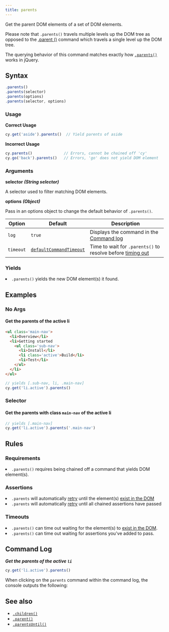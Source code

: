 ```yaml
---
title: parents
---
```


Get the parent DOM elements of a set of DOM elements.

Please note that `.parents()` travels multiple levels up the DOM tree as opposed to the [.parent
()](/api/commands/parent) command which travels a single level up the DOM tree.

<Alert type="info">


The querying behavior of this command matches exactly how [`.parents()`](http://api.jquery.com/parents) works in jQuery.

</Alert>

## Syntax

```javascript
.parents()
.parents(selector)
.parents(options)
.parents(selector, options)
```

### Usage

**<Icon name="check-circle" color="green"></Icon> Correct Usage**

```javascript
cy.get('aside').parents()  // Yield parents of aside
```

**<Icon name="exclamation-triangle" color="red"></Icon> Incorrect Usage**

```javascript
cy.parents()              // Errors, cannot be chained off 'cy'
cy.go('back').parents()   // Errors, 'go' does not yield DOM element
```

### Arguments

**<Icon name="angle-right"></Icon> selector**  ***(String selector)***

A selector used to filter matching DOM elements.

**<Icon name="angle-right"></Icon> options**  ***(Object)***

Pass in an options object to change the default behavior of `.parents()`.

Option | Default | Description
--- | --- | ---
`log` | `true` | Displays the command in the [Command log](/guides/core-concepts/test-runner#Command-Log)
`timeout` | [`defaultCommandTimeout`](/guides/references/configuration#Timeouts) | Time to wait for `.parents()` to resolve before [timing out](#Timeouts)

### Yields [<Icon name="question-circle"/>](introduction-to-cypress#Subject-Management)

<List><li>`.parents()` yields the new DOM element(s) it found.</li></List>

## Examples

### No Args

#### Get the parents of the active li

```html
<ul class='main-nav'>
  <li>Overview</li>
  <li>Getting started
    <ul class='sub-nav'>
      <li>Install</li>
      <li class='active'>Build</li>
      <li>Test</li>
    </ul>
  </li>
</ul>
```

```javascript
// yields [.sub-nav, li, .main-nav]
cy.get('li.active').parents()
```

### Selector

#### Get the parents with class `main-nav` of the active li

```javascript
// yields [.main-nav]
cy.get('li.active').parents('.main-nav')
```

## Rules

### Requirements [<Icon name="question-circle"/>](introduction-to-cypress#Chains-of-Commands)

<List><li>`.parents()` requires being chained off a command that yields DOM element(s).</li></List>

### Assertions [<Icon name="question-circle"/>](introduction-to-cypress#Assertions)

<List><li>`.parents` will automatically [retry](/guides/core-concepts/retry-ability) until the element(s) [exist in the DOM](/guides/core-concepts/introduction-to-cypress#Default-Assertions)</li><li>`.parents` will automatically [retry](/guides/core-concepts/retry-ability) until all chained assertions have passed</li></List>

### Timeouts [<Icon name="question-circle"/>](introduction-to-cypress#Timeouts)

<List><li>`.parents()` can time out waiting for the element(s) to [exist in the DOM](/guides/core-concepts/introduction-to-cypress#Default-Assertions).</li><li>`.parents()` can time out waiting for assertions you've added to pass.</li></List>

## Command Log

***Get the parents of the active `li`***

```javascript
cy.get('li.active').parents()
```

<DocsImage src="/img/api/parents/get-all-parents-of-a-dom-element.png" alt="Command Log parents" ></DocsImage>

When clicking on the `parents` command within the command log, the console outputs the following:

<DocsImage src="/img/api/parents/parents-elements-displayed-in-devtools-console.png" alt="Console Log parents" ></DocsImage>

## See also

- [`.children()`](/api/commands/children)
- [`.parent()`](/api/commands/parent)
- [`.parentsUntil()`](/api/commands/parentsuntil)

